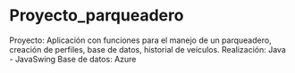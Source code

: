 # Proyecto_parqueadero
Proyecto: Aplicación con funciones para el manejo de un parqueadero, creación de perfiles, base de datos, historial de veículos. Realización: Java - JavaSwing Base de datos: Azure  
